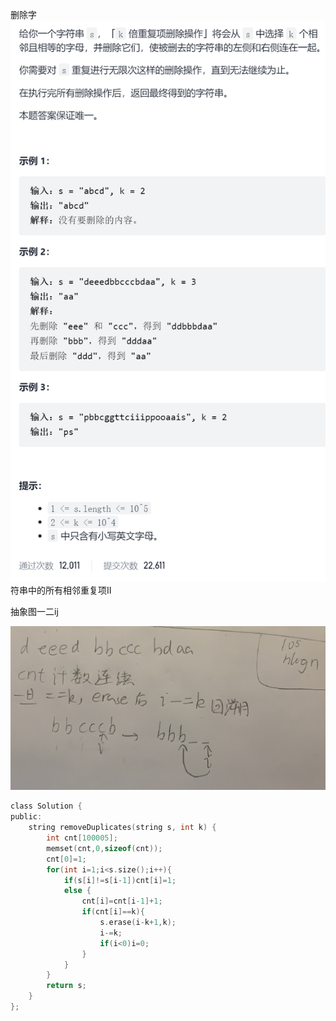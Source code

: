 删除字![img](image/1633009824693.png)符串中的所有相邻重复项II

抽象图一二ij

![img](image/1633009897786.png)

```c
class Solution {
public:
    string removeDuplicates(string s, int k) {
        int cnt[100005];
        memset(cnt,0,sizeof(cnt));
        cnt[0]=1;
        for(int i=1;i<s.size();i++){
            if(s[i]!=s[i-1])cnt[i]=1;
            else {
                cnt[i]=cnt[i-1]+1;
                if(cnt[i]==k){
                    s.erase(i-k+1,k);
                    i-=k;
                    if(i<0)i=0;
                }
            }
        }
        return s;
    }
};
```

